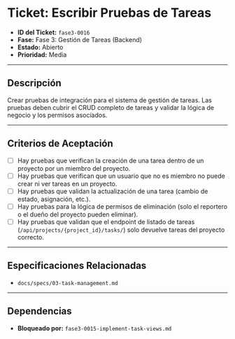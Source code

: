 # Ticket: Escribir Pruebas de Tareas

- **ID del Ticket:** `fase3-0016`
- **Fase:** Fase 3: Gestión de Tareas (Backend)
- **Estado:** Abierto
- **Prioridad:** Media

---

## Descripción

Crear pruebas de integración para el sistema de gestión de tareas. Las pruebas deben cubrir el CRUD completo de tareas y validar la lógica de negocio y los permisos asociados.

---

## Criterios de Aceptación

- [ ] Hay pruebas que verifican la creación de una tarea dentro de un proyecto por un miembro del proyecto.
- [ ] Hay pruebas que verifican que un usuario que no es miembro no puede crear ni ver tareas en un proyecto.
- [ ] Hay pruebas que validan la actualización de una tarea (cambio de estado, asignación, etc.).
- [ ] Hay pruebas para la lógica de permisos de eliminación (solo el reportero o el dueño del proyecto pueden eliminar).
- [ ] Hay pruebas que validan que el endpoint de listado de tareas (`/api/projects/{project_id}/tasks/`) solo devuelve tareas del proyecto correcto.

---

## Especificaciones Relacionadas

- `docs/specs/03-task-management.md`

---

## Dependencias

- **Bloqueado por:** `fase3-0015-implement-task-views.md` 